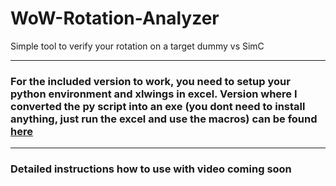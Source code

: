 # WoW-Rotation-Analyzer
Simple tool to verify your rotation on a target dummy vs SimC

---
### For the included version to work, you need to setup your python environment and xlwings in excel. Version where I converted the py script into an exe (you dont need to install anything, just run the excel and use the macros) can be found [here]([https://pages.github.com/](https://drive.google.com/file/d/1nZxct8PjLTzTD2-mnjPlgIXXA-dWjEDw/view?usp=sharing)https://drive.google.com/file/d/1nZxct8PjLTzTD2-mnjPlgIXXA-dWjEDw/view?usp=sharing)


---
### Detailed instructions how to use with video coming soon
